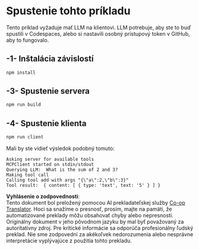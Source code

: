 <!--
CO_OP_TRANSLATOR_METADATA:
{
  "original_hash": "6d6315e03f591fb5a39be91da88585dc",
  "translation_date": "2025-07-13T19:21:04+00:00",
  "source_file": "03-GettingStarted/03-llm-client/solution/typescript/README.md",
  "language_code": "sk"
}
-->
# Spustenie tohto príkladu

Tento príklad vyžaduje mať LLM na klientovi. LLM potrebuje, aby ste to buď spustili v Codespaces, alebo si nastavili osobný prístupový token v GitHub, aby to fungovalo.

## -1- Inštalácia závislostí

```bash
npm install
```

## -3- Spustenie servera

```bash
npm run build
```

## -4- Spustenie klienta

```sh
npm run client
```

Mali by ste vidieť výsledok podobný tomuto:

```text
Asking server for available tools
MCPClient started on stdin/stdout
Querying LLM:  What is the sum of 2 and 3?
Making tool call
Calling tool add with args "{\"a\":2,\"b\":3}"
Tool result:  { content: [ { type: 'text', text: '5' } ] }
```

**Vyhlásenie o zodpovednosti**:  
Tento dokument bol preložený pomocou AI prekladateľskej služby [Co-op Translator](https://github.com/Azure/co-op-translator). Hoci sa snažíme o presnosť, prosím, majte na pamäti, že automatizované preklady môžu obsahovať chyby alebo nepresnosti. Originálny dokument v jeho pôvodnom jazyku by mal byť považovaný za autoritatívny zdroj. Pre kritické informácie sa odporúča profesionálny ľudský preklad. Nie sme zodpovední za akékoľvek nedorozumenia alebo nesprávne interpretácie vyplývajúce z použitia tohto prekladu.